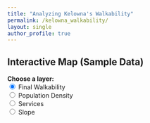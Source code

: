```yaml
---
title: "Analyzing Kelowna's Walkability"
permalink: /kelowna_walkability/
layout: single
author_profile: true
---
```


## Interactive Map (Sample Data)
<!-- Controls outside the map -->
<div id="controls" style="margin-bottom: 10px;">
  <strong>Choose a layer:</strong><br>
  <label><input type="radio" name="layer" value="walkability" checked> Final Walkability</label><br>
  <label><input type="radio" name="layer" value="density"> Population Density</label><br>
  <label><input type="radio" name="layer" value="services"> Services</label><br>
  <label><input type="radio" name="layer" value="slope"> Slope</label>
</div>

<!-- Map container -->
<div id="map" style="height: 600px;"></div>

<!-- Leaflet CSS -->
<link rel="stylesheet" href="https://unpkg.com/leaflet/dist/leaflet.css" />

<!-- Leaflet JS -->
<script src="https://unpkg.com/leaflet/dist/leaflet.js"></script>

<script>
  // Initialize map
  var map = L.map('map').setView([49.8879, -119.4960], 13);

  // Add base map
  L.tileLayer('https://{s}.tile.openstreetmap.org/{z}/{x}/{y}.png', {
    attribution: '&copy; OpenStreetMap contributors'
  }).addTo(map);

  // Placeholder GeoJSON layers
  var walkability = L.geoJSON({
    "type": "FeatureCollection",
    "features": [
      { "type": "Feature", "properties": {"name": "Downtown"}, "geometry": {"type": "Polygon", "coordinates": [[[-119.5,49.88],[-119.48,49.88],[-119.48,49.89],[-119.5,49.89],[-119.5,49.88]]]}}
    ]
  }, {style: {color: "blue", fillOpacity: 0.4}}).addTo(map);

  var density = L.geoJSON({
    "type": "FeatureCollection",
    "features": [
      { "type": "Feature", "properties": {"name": "Midtown"}, "geometry": {"type": "Polygon", "coordinates": [[[-119.49,49.885],[-119.47,49.885],[-119.47,49.895],[-119.49,49.895],[-119.49,49.885]]]}}
    ]
  }, {style: {color: "green", fillOpacity: 0.4}});

  var services = L.geoJSON({
    "type": "FeatureCollection",
    "features": [
      { "type": "Feature", "properties": {"name": "Pandosy"}, "geometry": {"type": "Polygon", "coordinates": [[[-119.495,49.882],[-119.475,49.882],[-119.475,49.892],[-119.495,49.892],[-119.495,49.882]]]}}
    ]
  }, {style: {color: "orange", fillOpacity: 0.4}});

  var slope = L.geoJSON({
    "type": "FeatureCollection",
    "features": [
      { "type": "Feature", "properties": {"name": "Upper Mission"}, "geometry": {"type": "Polygon", "coordinates": [[[-119.51,49.88],[-119.49,49.88],[-119.49,49.89],[-119.51,49.89],[-119.51,49.88]]]}}
    ]
  }, {style: {color: "red", fillOpacity: 0.4}});

  // Layer mapping
  var layers = {
    walkability: walkability,
    density: density,
    services: services,
    slope: slope
  };

  // Radio button logic to show only one layer at a time
  document.querySelectorAll('input[name="layer"]').forEach(function(radio) {
    radio.addEventListener('change', function() {
      // Remove all layers
      for (let key in layers) {
        map.removeLayer(layers[key]);
      }
      // Add selected layer
      map.addLayer(layers[this.value]);
    });
  });
</script>
